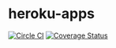 heroku-apps
===========

[![Circle CI](https://circleci.com/gh/heroku/heroku-apps.svg?style=svg)](https://circleci.com/gh/heroku/heroku-apps)
[![Coverage Status](https://coveralls.io/repos/github/heroku/heroku-apps/badge.svg?branch=master)](https://coveralls.io/github/heroku/heroku-apps?branch=master)
